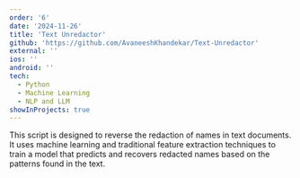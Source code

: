 ```yaml
---
order: '6'
date: '2024-11-26'
title: 'Text Unredactor'
github: 'https://github.com/AvaneeshKhandekar/Text-Unredactor'
external: ''
ios: ''
android: ''
tech:
  - Python
  - Machine Learning
  - NLP and LLM
showInProjects: true
---
```


This script is designed to reverse the redaction of names in text documents. It uses machine learning and traditional feature extraction techniques to train a model that predicts and recovers redacted names based on the patterns found in the text.